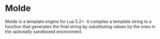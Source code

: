 Molde
=====
Molde is a template engine for Lua 5.2+. It compiles a template string to a
function that generates the final string by substituting values by the ones in
the optionally sandboxed environment.
